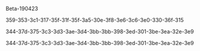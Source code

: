 





Beta-190423



359-353-3c1-317-35f-31f-35f-3a5-30e-3f8-3e6-3c6-3e0-330-36f-315

344-37d-375-3c3-3d3-3ae-3d4-3bb-3bb-398-3ed-301-3be-3ea-32e-3e9



344-37d-375-3c3-3d3-3ae-3d4-3bb-3bb-398-3ed-301-3be-3ea-32e-3e9
